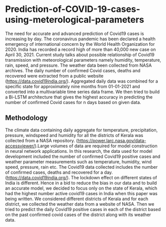 # Prediction-of-COVID-19-cases-using-meterological-parameters
The need for accurate and advanced prediction of Covid19 cases is increasing by day. The coronavirus pandemic has been declared a health emergency of international concern by the World Health Organization for 2020. India has recorded a record high of more than 40,000 new case on April 30, 2021. Current study talks about possible relationship of Covid19 transmission with meteorological parameters namely humidity, temperature, rain, speed, and pressure. The weather data been collected from NASA archives. The daily number of confirmed Covid cases, deaths and recovered were extracted from a public website (https://data.covid19india.org/). Aggregated daily data was combined for a specific state for approximately nine months from 01-01-2021 and converted into a multivariable time series data frame. We then tried to build a Bi-LSTM architecture that gives the highest accuracy in predicting the number of confirmed Covid cases for n days based on given data.

## Methodology

The climate data containing daily aggregate for temperature, precipitation, pressure, windspeed and humidity for all the districts of Kerala was collected from a NASA repository. (https://power.larc.nasa.gov/data-accessviewer/).Large volumes of data are required for model construction in neural network applications. In this research,
the data used for model development included the number of confirmed Covid19 positive cases and weather parameter measurements such as temperature, humidity, wind speed, pressure, rain etc. The Covid19 data collected includes the number of confirmed cases, deaths and recovered for a day.(https://data.covid19india.org/). The
lockdown effect on different states of India is different. Hence in a bid to reduce the bias in our data and to build an accurate model, we decided to focus only on the state of Kerala, which had the highest number active covid19 cases in India when this paper was being written. We considered different districts of Kerala and for each district, we
collected the weather data from a website of NASA. Then we tried to predict the daily Covid19 positive cases in each of the district based on the past confirmed covid cases of the district along with its weather data.

